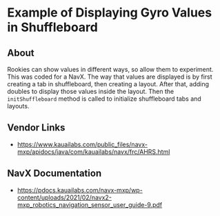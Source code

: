 # Example of Displaying Gyro Values in Shuffleboard
##
## About
Rookies can show values in different ways, so allow them to experiment. This was coded for a NavX.
The way that values are displayed is by first creating a tab in shuffleboard, then creating a layout. After that, adding doubles to display those values inside the layout. Then the `initShuffleboard` method is called to initialize shuffleboard tabs and layouts.
## Vendor Links
- https://www.kauailabs.com/public_files/navx-mxp/apidocs/java/com/kauailabs/navx/frc/AHRS.html
## NavX Documentation
- https://pdocs.kauailabs.com/navx-mxp/wp-content/uploads/2021/02/navx2-mxp_robotics_navigation_sensor_user_guide-9.pdf
